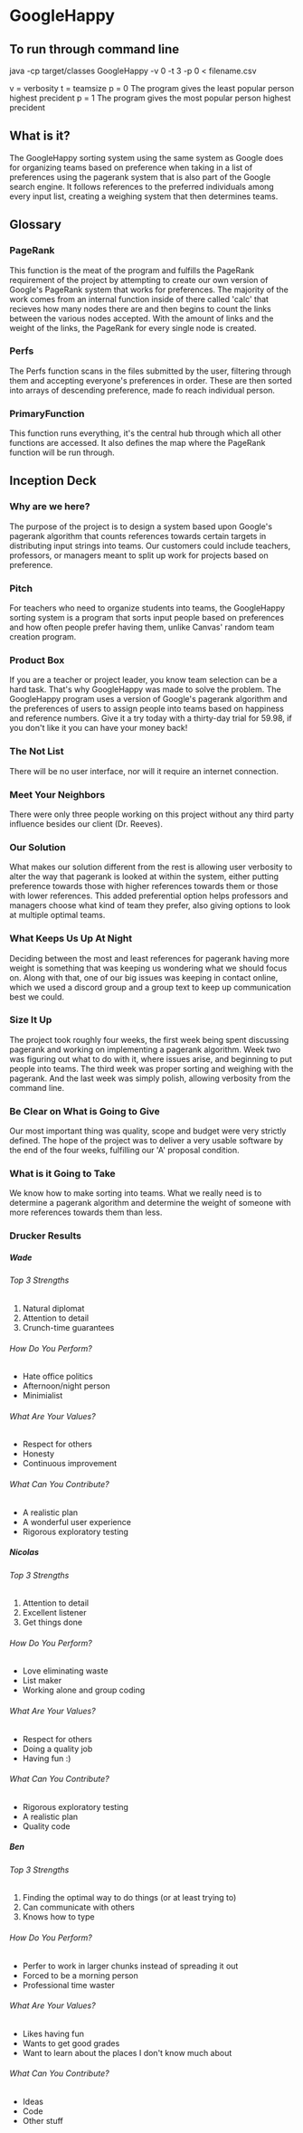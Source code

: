 # GoogleHappy

To run through command line
---
java -cp target/classes GoogleHappy -v 0 -t 3 -p 0 < filename.csv

v = verbosity
t = teamsize 
p = 0 
The program gives the least popular person highest precident
p = 1
The program gives the most popular person highest precident





What is it?
----
The GoogleHappy sorting system using the same system as Google does for organizing teams based on preference when taking in a list of preferences using the pagerank system that is also part of the Google search engine. It follows references to the preferred individuals among every input list, creating a weighing system that then determines teams.

Glossary
---
### PageRank
This function is the meat of the program and fulfills the PageRank requirement of the project by attempting to create our own version of Google's PageRank system that works for preferences. The majority of the work comes from an internal function inside of there called 'calc' that recieves how many nodes there are and then begins to count the links between the various nodes accepted. With the amount of links and the weight of the links, the PageRank for every single node is created.
### Perfs
The Perfs function scans in the files submitted by the user, filtering through them and accepting everyone's preferences in order. These are then sorted into arrays of descending preference, made fo reach individual person.
### PrimaryFunction
This function runs everything, it's the central hub through which all other functions are accessed. It also defines the map where the PageRank function will be run through. 

Inception Deck
---
### Why are we here?
The purpose of the project is to design a system based upon Google's pagerank algorithm that counts references towards certain targets in distributing input strings into teams. Our customers could include teachers, professors, or managers meant to split up work for projects based on preference.

### Pitch
For teachers who need to organize students into teams, the GoogleHappy sorting system is a program that sorts input people based on preferences and how often people prefer having them, unlike Canvas' random team creation program.

### Product Box
If you are a teacher or project leader, you know team selection can be a hard task. That's why GoogleHappy was made to solve the problem. The GoogleHappy program uses a version of Google's pagerank algorithm and the preferences of users to assign people into teams based on happiness and reference numbers. Give it a try today with a thirty-day trial for 59.98, if you don't like it you can have your money back!

### The Not List
There will be no user interface, nor will it require an internet connection.

### Meet Your Neighbors
There were only three people working on this project without any third party influence besides our client (Dr. Reeves).

### Our Solution
What makes our solution different from the rest is allowing user verbosity to alter the way that pagerank is looked at within the system, either putting preference towards those with higher references towards them or those with lower references. This added preferential option helps professors and managers choose what kind of team they prefer, also giving options to look at multiple optimal teams.

### What Keeps Us Up At Night
Deciding between the most and least references for pagerank having more weight is something that was keeping us wondering what we should focus on. Along with that, one of our big issues was keeping in contact online, which we used a discord group and a group text to keep up communication best we could.

### Size It Up
The project took roughly four weeks, the first week being spent discussing pagerank and working on implementing a pagerank algorithm. Week two was figuring out what to do with it, where issues arise, and beginning to put people into teams. The third week was proper sorting and weighing with the pagerank. And the last week was simply polish, allowing verbosity from the command line.

### Be Clear on What is Going to Give
Our most important thing was quality, scope and budget were very strictly defined. The hope of the project was to deliver a very usable software by the end of the four weeks, fulfilling our 'A' proposal condition.

### What is it Going to Take
We know how to make sorting into teams. What we really need is to determine a pagerank algorithm and determine the weight of someone with more references towards them than less.

### Drucker Results
##### Wade
###### Top 3 Strengths
1. Natural diplomat
2. Attention to detail
3. Crunch-time guarantees
###### How Do You Perform?
* Hate office politics
* Afternoon/night person
* Minimialist
###### What Are Your Values?
* Respect for others
* Honesty
* Continuous improvement
###### What Can You Contribute?
* A realistic plan
* A wonderful user experience
* Rigorous exploratory testing

##### Nicolas
###### Top 3 Strengths
1. Attention to detail
2. Excellent listener
3. Get things done
###### How Do You Perform?
* Love eliminating waste
* List maker
* Working alone and group coding
###### What Are Your Values?
* Respect for others
* Doing a quality job
* Having fun :)
###### What Can You Contribute?
* Rigorous exploratory testing
* A realistic plan
* Quality code

##### Ben
###### Top 3 Strengths
1. Finding the optimal way to do things (or at least trying to)
2. Can communicate with others
3. Knows how to type
###### How Do You Perform?
* Perfer to work in larger chunks instead of spreading it out
* Forced to be a morning person
* Professional time waster
###### What Are Your Values?
* Likes having fun
* Wants to get good grades
* Want to learn about the places I don't know much about
###### What Can You Contribute?
* Ideas
* Code
* Other stuff
